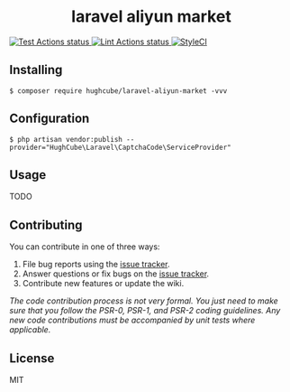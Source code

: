 <h1 align="center"> laravel aliyun market </h1>

<p>
    <a href="https://github.com/hughcube-php/laravel-aliyun-market/actions?query=workflow%3ATest">
        <img src="https://github.com/hughcube-php/laravel-aliyun-market/workflows/Test/badge.svg" alt="Test Actions status">
    </a>
    <a href="https://github.com/hughcube-php/laravel-aliyun-market/actions?query=workflow%3ALint">
        <img src="https://github.com/hughcube-php/laravel-aliyun-market/workflows/Lint/badge.svg" alt="Lint Actions status">
    </a>
    <a href="https://styleci.io/repos/217659566">
        <img src="https://github.styleci.io/repos/217659566/shield?branch=master" alt="StyleCI">
    </a>
</p>

## Installing

```shell
$ composer require hughcube/laravel-aliyun-market -vvv
```

## Configuration

```shell
$ php artisan vendor:publish --provider="HughCube\Laravel\CaptchaCode\ServiceProvider"
```

## Usage

TODO

## Contributing

You can contribute in one of three ways:

1. File bug reports using the [issue tracker](https://github.com/hughcube-php/package/issues).
2. Answer questions or fix bugs on the [issue tracker](https://github.com/hughcube-php/package/issues).
3. Contribute new features or update the wiki.

_The code contribution process is not very formal. You just need to make sure that you follow the PSR-0, PSR-1, and PSR-2 coding guidelines. Any new code contributions must be accompanied by unit tests where applicable._

## License

MIT